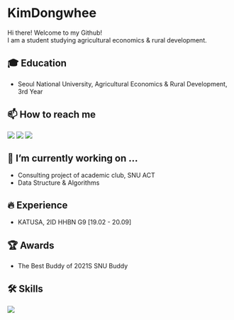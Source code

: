 # KimDongwhee
Hi there! Welcome to my Github!<br>
I am a student studying agricultural economics & rural development.<br>

## 🎓 Education
- Seoul National University, Agricultural Economics & Rural Development, 3rd Year

## 📫 How to reach me
<a href="mailto:kevin98124@gmail.com" target="_blank"><img src="https://img.shields.io/badge/Gmail-EA4335?style=flat-square&logo=Gmail&logoColor=white"/></a>
<a href="https://www.instagram.com/wheeee._.k/" target="_blank"><img src="https://img.shields.io/badge/Instagram-E4405F?style=flat-square&logo=Instagram&logoColor=white"/></a>
<a href="https://blog.naver.com/fealacsupporters" target="_blank"><img src="https://img.shields.io/badge/Blog-F56C2D?style=flat-square&logo=Opsgenie&logoColor=white"/></a>

 ## 🔭 I’m currently working on ...
 - Consulting project of academic club, SNU ACT
 - Data Structure & Algorithms
 
## 🔥 Experience
- KATUSA, 2ID HHBN G9 [19.02 - 20.09] 

## 🏆 Awards
- The Best Buddy of 2021S SNU Buddy
## 🛠 Skills
   <p>
       <img src="https://img.shields.io/badge/Python-3776AB?style=flat-square&logo=Python&logoColor=white"/> 
      </p>
